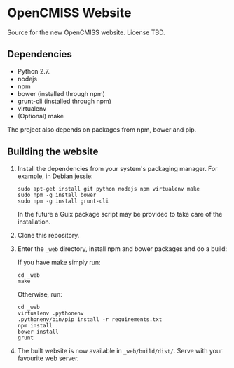OpenCMISS Website
=================

Source for the new OpenCMISS website.
License TBD.

Dependencies
------------
* Python 2.7.
* nodejs
* npm
* bower (installed through npm)
* grunt-cli (installed through npm)
* virtualenv
* (Optional) make

The project also depends on packages from npm, bower and pip.

Building the website
--------------------
1. Install the dependencies from your system's packaging manager. For example, in Debian jessie:

   ```
   sudo apt-get install git python nodejs npm virtualenv make
   sudo npm -g install bower
   sudo npm -g install grunt-cli
   ```

   In the future a Guix package script may be provided to take care of the installation.

2. Clone this repository.

3. Enter the `_web` directory, install npm and bower packages and do a build:

   If you have make simply run:

   ```
   cd _web
   make
   ```

   Otherwise, run:

   ```
   cd _web
   virtualenv .pythonenv
   .pythonenv/bin/pip install -r requirements.txt
   npm install
   bower install
   grunt
   ```


4. The built website is now available in `_web/build/dist/`. Serve with your favourite web server.
